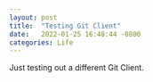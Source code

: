 ```yaml
---
layout: post
title:  "Testing Git Client"
date:   2022-01-25 16:48:44 -0800
categories: Life
---
```

Just testing out a different Git Client. 

 

